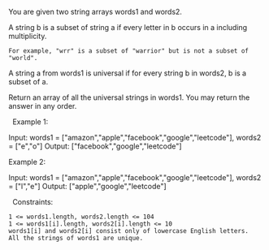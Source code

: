 You are given two string arrays words1 and words2.

A string b is a subset of string a if every letter in b occurs in a including multiplicity.


	For example, "wrr" is a subset of "warrior" but is not a subset of "world".


A string a from words1 is universal if for every string b in words2, b is a subset of a.

Return an array of all the universal strings in words1. You may return the answer in any order.

 
Example 1:

Input: words1 = ["amazon","apple","facebook","google","leetcode"], words2 = ["e","o"]
Output: ["facebook","google","leetcode"]


Example 2:

Input: words1 = ["amazon","apple","facebook","google","leetcode"], words2 = ["l","e"]
Output: ["apple","google","leetcode"]


 
Constraints:


	1 <= words1.length, words2.length <= 104
	1 <= words1[i].length, words2[i].length <= 10
	words1[i] and words2[i] consist only of lowercase English letters.
	All the strings of words1 are unique.

